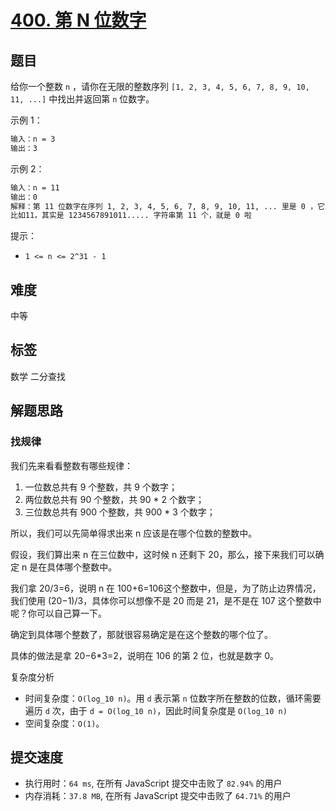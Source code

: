# [400. 第 N 位数字](https://leetcode-cn.com/problems/nth-digit/)

## 题目

给你一个整数 `n` ，请你在无限的整数序列 `[1, 2, 3, 4, 5, 6, 7, 8, 9, 10, 11, ...]` 中找出并返回第 `n` 位数字。

示例 1：

```txt
输入：n = 3
输出：3
```

示例 2：

```txt
输入：n = 11
输出：0
解释：第 11 位数字在序列 1, 2, 3, 4, 5, 6, 7, 8, 9, 10, 11, ... 里是 0 ，它是 10 的一部分。
比如11，其实是 1234567891011..... 字符串第 11 个，就是 0 啦
```

提示：

- `1 <= n <= 2^31 - 1`

## 难度

中等

## 标签

数学 二分查找

## 解题思路

### 找规律

我们先来看看整数有哪些规律：

1. 一位数总共有 9 个整数，共 9 个数字；
2. 两位数总共有 90 个整数，共 90 \* 2 个数字；
3. 三位数总共有 900 个整数，共 900 \* 3 个数字；

所以，我们可以先简单得求出来 n 应该是在哪个位数的整数中。

假设，我们算出来 n 在三位数中，这时候 n 还剩下 20，那么，接下来我们可以确定 n 是在具体哪个整数中。

我们拿 20/3=6，说明 n 在 100+6=106​ 这个整数中，但是，为了防止边界情况，我们使用 (20−1)/3，具体你可以想像不是 20 而是 21，是不是在 107 这个整数中呢？你可以自己算一下。

确定到具体哪个整数了，那就很容易确定是在这个整数的哪个位了。

具体的做法是拿 20−6\*3=2，说明在 106 的第 2 位，也就是数字 0。

复杂度分析

- 时间复杂度：`O(log_10 n)`。用 `d` 表示第 `n` 位数字所在整数的位数，循环需要遍历 `d` 次，由于 `d = O(log_10 n)`，因此时间复杂度是 `O(log_10 n)`
- 空间复杂度：`O(1)`。

## 提交速度

- 执行用时：`64 ms`, 在所有 JavaScript 提交中击败了 `82.94%` 的用户
- 内存消耗：`37.8 MB`, 在所有 JavaScript 提交中击败了 `64.71%` 的用户
